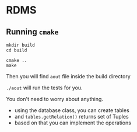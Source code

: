 # RDMS

## Running `cmake`

```
mkdir build
cd build

cmake ..
make

```

Then you will find `aout` file inside the build directory

`./aout` will run the tests for you. 


You don't need to worry about anything.

- using the database class, you can create tables
- and `tables.getRelation()` returns set of Tuples
- based on that you can implement the operations
